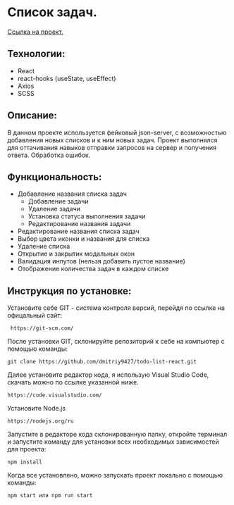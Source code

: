 # Список задач.

<a href='https://dmitriy9427.github.io/todo-list-react/'>Ссылка на проект.</a>

## Технологии:

- React
- react-hooks (useState, useEffect)
- Axios
- SCSS

## Описание:

В данном проекте используется фейковый json-server, с
возможностью добавления новых списков и к ним новых задач. Проект выполнялся для оттачивания навыков отправки запросов на сервер и получения ответа. Обработка ошибок.

## Функциональность:

- Добавление названия списка задач
  - Добавление задачи
  - Удаление задачи
  - Установка статуса выполнения задачи
  - Редактирование названия задачи
- Редактирование названия списка задач
- Выбор цвета иконки и названия для списка
- Удаление списка
- Открытие и закрытик модальных окон
- Валидация инпутов (нельзя добавить пустое название)
- Отображение количества задач в каждом списке

## Инструкция по установке:

Установите себе GIT - система контроля версий, перейдя по ссылке на офицальный сайт:

```
 https://git-scm.com/
```

После установки GIT, склонируйте репозиторий к себе на компьютер с помощью команды:

```
git clone https://github.com/dmitriy9427/todo-list-react.git
```

Далее установите редактор кода, я использую Visual Studio Code, скачать можно по ссылке указанной ниже.

```
https://code.visualstudio.com/
```

Установите Node.js

```
https://nodejs.org/ru
```

Запустите в редакторе кода склонированную папку, откройте терминал и запустите команду для установки всех необходимых зависимостей для проекта:

```
npm install
```

Когда все установлено, можно запускать проект локально с помощью команды:

```
npm start или npm run start
```
